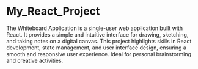# My_React_Project
The Whiteboard Application is a single-user web application built with React. It provides a simple and intuitive interface for drawing, sketching, and taking notes on a digital canvas. This project highlights skills in React development, state management, and user interface design, ensuring a smooth and responsive user experience. Ideal for personal brainstorming and creative activities.
